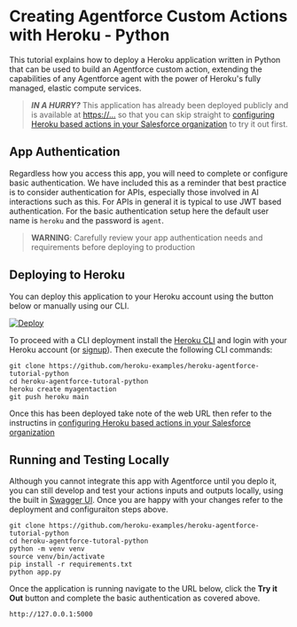 Creating Agentforce Custom Actions with Heroku - Python
========================================================

This tutorial explains how to deploy a Heroku application written in Python that can be used to build an Agentforce custom action, extending the capabilities of any Agentforce agent with the power of Heroku's fully managed, elastic compute services.

> **_IN A HURRY?_** This application has already been deployed publicly and is available at [https://...](https://...) so that you can skip straight to [configuring Heroku based actions in your Salesforce organization](xxx) to try it out first.

App Authentication
------------------

Regardless how you access this app, you will need to complete or configure basic authentication. We have included this as a reminder that best practice is to consider authentication for APIs, especially those involved in AI interactions such as this. For APIs in general it is typical to use JWT based authentication. For the basic authentication setup here the default user name is `heroku` and the password is `agent`.

> **WARNING**: Carefully review your app authentication needs and requirements before deploying to production

Deploying to Heroku
-------------------

You can deploy this application to your Heroku account using the button below or manually using our CLI.

[![Deploy](https://www.herokucdn.com/deploy/button.svg)](https://heroku.com/deploy)

To proceed with a CLI deployment install the [Heroku CLI](https://devcenter.heroku.com/articles/heroku-cli) and login with your Heroku account (or [signup](https://signup.heroku.com/)). Then execute the following CLI commands:

```
git clone https://github.com/heroku-examples/heroku-agentforce-tutorial-python
cd heroku-agentforce-tutoral-python
heroku create myagentaction
git push heroku main
```

Once this has been deployed take note of the web URL then refer to the instructins in [configuring Heroku based actions in your Salesforce organization](xxx)

Running and Testing Locally
---------------------------

Although you cannot integrate this app with Agentforce until you deplo it, you can still develop and test your actions inputs and outputs locally, using the built in [Swagger UI](https://swagger.io/tools/swagger-ui/). Once you are happy with your changes refer to the deployment and configuraiton steps above.

```
git clone https://github.com/heroku-examples/heroku-agentforce-tutorial-python
cd heroku-agentforce-tutoral-python
python -m venv venv
source venv/bin/activate
pip install -r requirements.txt
python app.py
```

Once the application is running navigate to the URL below, click the **Try it Out** button and complete the basic authentication as covered above.

```
http://127.0.0.1:5000
```